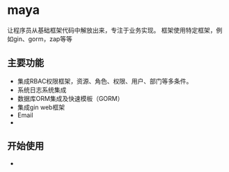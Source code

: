 # maya 

让程序员从基础框架代码中解放出来，专注于业务实现。
框架使用特定框架，例如gin、gorm，zap等等


## 主要功能
* 集成RBAC权限框架，资源、角色、权限、用户、部门等多条件。
* 系统日志系统集成
* 数据库ORM集成及快速模板（GORM）
* 集成gin web框架
* Email
* 


## 开始使用

* 